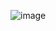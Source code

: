 ![image](https://github.com/vishalsingh2972/100xDevs_2.0/assets/106817047/0feec91a-ecc7-4a55-820a-6194d2e17b73)
